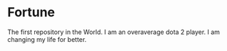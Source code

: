 # Fortune
The first repository in the World.
I am an overaverage dota 2 player.
I am changing my life for better.
